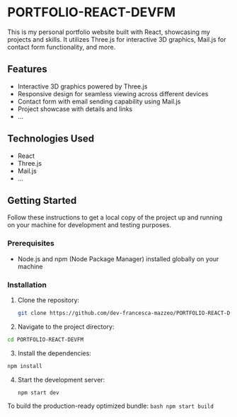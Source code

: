 # PORTFOLIO-REACT-DEVFM

This is my personal portfolio website built with React, showcasing my projects and skills. It utilizes Three.js for interactive 3D graphics, Mail.js for contact form functionality, and more.

## Features

- Interactive 3D graphics powered by Three.js
- Responsive design for seamless viewing across different devices
- Contact form with email sending capability using Mail.js
- Project showcase with details and links
- ...

## Technologies Used

- React
- Three.js
- Mail.js
- ...

## Getting Started

Follow these instructions to get a local copy of the project up and running on your machine for development and testing purposes.

### Prerequisites

- Node.js and npm (Node Package Manager) installed globally on your machine

### Installation

1. Clone the repository:

   ```bash
   git clone https://github.com/dev-francesca-mazzeo/PORTFOLIO-REACT-DEVFM.git
   ```

2. Navigate to the project directory:
  ```bash
  cd PORTFOLIO-REACT-DEVFM
  ```

3. Install the dependencies:
  ```bash
  npm install
  ```

4. Start the development server:
    ```bash
    npm start dev 
    ```

To build the production-ready optimized bundle:
    ```bash
    npm start build 
    ```
